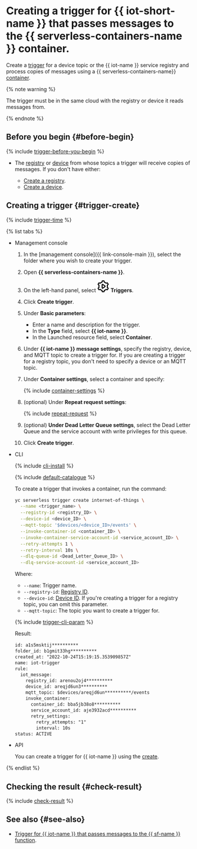 # Creating a trigger for {{ iot-short-name }} that passes messages to the {{ serverless-containers-name }} container.

Create a [trigger](../concepts/trigger/iot-core-trigger.md) for a device topic or the {{ iot-name }} service registry and process copies of messages using a {{ serverless-containers-name}} [container](../concepts/container.md).

{% note warning %}

The trigger must be in the same cloud with the registry or device it reads messages from.

{% endnote %}

## Before you begin {#before-begin}

{% include [trigger-before-you-begin](../../_includes/serverless-containers/trigger-before-you-begin.md) %}

* The [registry](../../iot-core/concepts/index.md#registry) or [device](../../iot-core/concepts/index.md#device) from whose topics a trigger will receive copies of messages. If you don't have either:

   * [Create a registry](../../iot-core/operations/registry/registry-create.md).
   * [Create a device](../../iot-core/operations/device/device-create.md).

## Creating a trigger {#trigger-create}

{% include [trigger-time](../../_includes/functions/trigger-time.md) %}

{% list tabs %}

- Management console

   1. In the [management console]({{ link-console-main }}), select the folder where you wish to create your trigger.

   1. Open **{{ serverless-containers-name }}**.

   1. On the left-hand panel, select ![image](../../_assets/functions/triggers.svg) **Triggers**.

   1. Click **Create trigger**.

   1. Under **Basic parameters**:

      * Enter a name and description for the trigger.
      * In the **Type** field, select **{{ iot-name }}**.
      * In the Launched resource field, select **Container**.

   1. Under **{{ iot-name }} message settings**, specify the registry, device, and MQTT topic to create a trigger for. If you are creating a trigger for a registry topic, you don't need to specify a device or an MQTT topic.

   1. Under **Container settings**, select a container and specify:

      {% include [container-settings](../../_includes/serverless-containers/container-settings.md) %}

   1. (optional) Under **Repeat request settings**:

      {% include [repeat-request](../../_includes/serverless-containers/repeat-request.md) %}

   1. (optional) **Under Dead Letter Queue settings**, select the Dead Letter Queue and the service account with write privileges for this queue.

   1. Click **Create trigger**.

- CLI

   {% include [cli-install](../../_includes/cli-install.md) %}

   {% include [default-catalogue](../../_includes/default-catalogue.md) %}

   To create a trigger that invokes a container, run the command:

   ```bash
   yc serverless trigger create internet-of-things \
     --name <trigger_name> \
     --registry-id <registry_ID> \
     --device-id <device_ID> \
     --mqtt-topic '$devices/<device_ID>/events' \
     --invoke-container-id <container_ID> \
     --invoke-container-service-account-id <service_account_ID> \
     --retry-attempts 1 \
     --retry-interval 10s \
     --dlq-queue-id <Dead_Letter_Queue_ID> \
     --dlq-service-account-id <service_account_ID>
   ```
   Where:

   * `--name`: Trigger name.
   * `--registry-id`: [Registry ID](../../iot-core/operations/registry/registry-list.md).
   * `--device-id`: [Device ID](../../iot-core/operations/device/device-list.md). If you're creating a trigger for a registry topic, you can omit this parameter.
   * `--mqtt-topic`: The topic you want to create a trigger for.

   {% include [trigger-cli-param](../../_includes/serverless-containers/trigger-cli-param.md) %}

   Result:

   ```text
   id: a1s5msktij**********
   folder_id: b1gmit33hg**********
   created_at: "2022-10-24T15:19:15.353909857Z"
   name: iot-trigger
   rule:
     iot_message:
       registry_id: arenou2oj4**********
       device_id: areqjd6un3**********
       mqtt_topic: $devices/areqjd6un**********/events
       invoke_container:
         container_id: bba5jb38o8**********
         service_account_id: aje3932acd**********
         retry_settings:
           retry_attempts: "1"
           interval: 10s
   status: ACTIVE
   ```

- API

   You can create a trigger for {{ iot-name }} using the [create](../triggers/api-ref/Trigger/create.md).

{% endlist %}

## Checking the result {#check-result}

{% include [check-result](../../_includes/serverless-containers/check-result.md) %}

## See also {#see-also}

* [Trigger for {{ iot-name }} that passes messages to the {{ sf-name }} function](../../functions/operations/trigger/iot-core-trigger-create.md).
